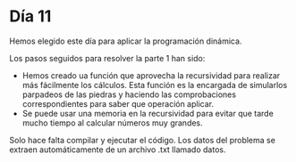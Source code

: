 # Día 11

Hemos elegido este día para aplicar la programación dinámica.

Los pasos seguidos para resolver la parte 1 han sido:
- Hemos creado ua función que aprovecha la recursividad para realizar más fácilmente los cálculos. Esta función es la encargada de simularlos parpadeos de las piedras y haciendo las comprobaciones correspondientes para saber que operación aplicar.
- Se puede usar una memoria en la recursividad para evitar que tarde mucho tiempo al calcular números muy grandes.  

Solo hace falta compilar y ejecutar el código. Los datos del problema se extraen automáticamente de un archivo .txt llamado datos.